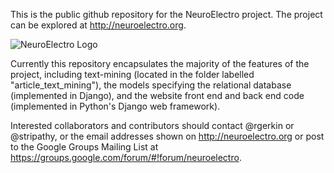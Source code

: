This is the public github repository for the NeuroElectro project. The project can be explored at http://neuroelectro.org.

![NeuroElectro Logo](https://raw.githubusercontent.com/neuroelectro/neuroelectro_org/master/media/images/neuroelectro.png)

Currently this repository encapsulates the majority of the features of the project, including text-mining (located in the folder labelled "article_text_mining"), the models specifying the relational database (implemented in Django), and the website front end and back end code (implemented in Python's Django web framework).

Interested collaborators and contributors should contact @rgerkin or @stripathy, or the email addresses shown on http://neuroelectro.org or post to the Google Groups Mailing List at https://groups.google.com/forum/#!forum/neuroelectro.